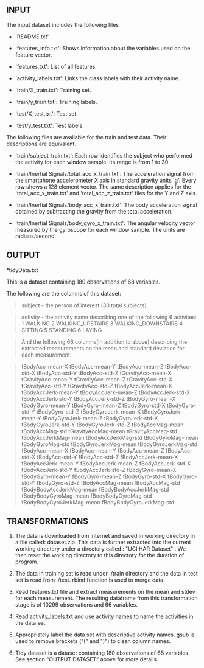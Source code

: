 INPUT
-----

The input dataset includes the following files

* 'README.txt'

* 'features_info.txt': Shows information about the variables used on the feature vector.

* 'features.txt': List of all features.

* 'activity_labels.txt': Links the class labels with their activity name.

* 'train/X_train.txt': Training set.

* 'train/y_train.txt': Training labels.

* 'test/X_test.txt': Test set.

* 'test/y_test.txt': Test labels.

The following files are available for the train and test data. Their descriptions are equivalent. 

* 'train/subject_train.txt': Each row identifies the subject who performed the activity for each window sample. Its range is from 1 to 30. 

* 'train/Inertial Signals/total_acc_x_train.txt': The acceleration signal from the smartphone accelerometer X axis in standard gravity units 'g'. Every row shows a 128 element vector. The same description applies for the 'total_acc_x_train.txt' and 'total_acc_z_train.txt' files for the Y and Z axis. 

* 'train/Inertial Signals/body_acc_x_train.txt': The body acceleration signal obtained by subtracting the gravity from the total acceleration. 

* 'train/Inertial Signals/body_gyro_x_train.txt': The angular velocity vector measured by the gyroscope for each window sample. The units are radians/second. 

OUTPUT
------

*tidyData.txt

This is a dataset containing 180 observations of 68 variables.

The following are the columns of this dataset:

>subject - the person of interest (30 total subjects)

>activity - the activity name describing one of the following 6 activites:
>            1 WALKING
>            2 WALKING_UPSTAIRS
>            3 WALKING_DOWNSTAIRS
>            4 SITTING
>            5 STANDING
>            6 LAYING

>And the following 66 columns(in addition to above) describing the extracted measurements on the mean and standard deviation for each measurement. 

> tBodyAcc-mean-X
 tBodyAcc-mean-Y
 tBodyAcc-mean-Z
 tBodyAcc-std-X
 tBodyAcc-std-Y
 tBodyAcc-std-Z
 tGravityAcc-mean-X
 tGravityAcc-mean-Y
 tGravityAcc-mean-Z
 tGravityAcc-std-X
 tGravityAcc-std-Y
 tGravityAcc-std-Z
 tBodyAccJerk-mean-X
 tBodyAccJerk-mean-Y
 tBodyAccJerk-mean-Z
 tBodyAccJerk-std-X
 tBodyAccJerk-std-Y
 tBodyAccJerk-std-Z
 tBodyGyro-mean-X
 tBodyGyro-mean-Y
 tBodyGyro-mean-Z
 tBodyGyro-std-X
 tBodyGyro-std-Y
 tBodyGyro-std-Z
 tBodyGyroJerk-mean-X
 tBodyGyroJerk-mean-Y
 tBodyGyroJerk-mean-Z
 tBodyGyroJerk-std-X
 tBodyGyroJerk-std-Y
 tBodyGyroJerk-std-Z
 tBodyAccMag-mean
 tBodyAccMag-std
 tGravityAccMag-mean
 tGravityAccMag-std
 tBodyAccJerkMag-mean
 tBodyAccJerkMag-std
 tBodyGyroMag-mean
 tBodyGyroMag-std
 tBodyGyroJerkMag-mean
 tBodyGyroJerkMag-std
 fBodyAcc-mean-X
 fBodyAcc-mean-Y
 fBodyAcc-mean-Z
 fBodyAcc-std-X
 fBodyAcc-std-Y
 fBodyAcc-std-Z
 fBodyAccJerk-mean-X
 fBodyAccJerk-mean-Y
 fBodyAccJerk-mean-Z
 fBodyAccJerk-std-X
 fBodyAccJerk-std-Y
 fBodyAccJerk-std-Z
 fBodyGyro-mean-X
 fBodyGyro-mean-Y
 fBodyGyro-mean-Z
 fBodyGyro-std-X
 fBodyGyro-std-Y
 fBodyGyro-std-Z
 fBodyAccMag-mean
 fBodyAccMag-std
 fBodyBodyAccJerkMag-mean
 fBodyBodyAccJerkMag-std
 fBodyBodyGyroMag-mean
 fBodyBodyGyroMag-std
 fBodyBodyGyroJerkMag-mean
 fBodyBodyGyroJerkMag-std


TRANSFORMATIONS
---------------

1. The data is downloaded from internet and saved in working directory in a file called: dataset.zip. This data is further extracted into the current working directory under a directory called : "UCI HAR Dataset" . We then reset the working directory to this directory for the duration of program.

2. The data in training set is read under ./train directory and the data in test set is read from ./test. rbind function is used to merge data. 

3. Read features.txt file and extract measurements  on the mean and stdev for each measurement. The resulting dataframe from this transformation stage is of 10299 observations and 66 variables.

4. Read activity_labels.txt and use activity names to name the activities in the data set. 

5. Appropriately label the data set with descriptive activity names. gsub is used to remove brackets ("(" and ")") to clean column names.

6. Tidy dataset is a dataset containing 180 observations of 68 variables. See section "OUTPUT DATASET" above for more details.

